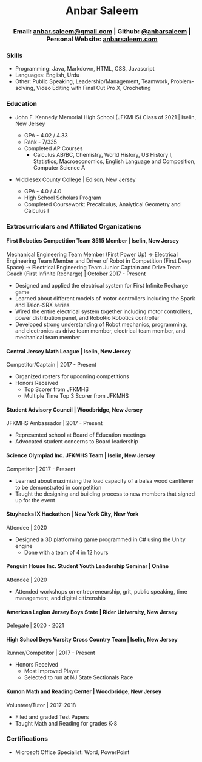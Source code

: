 # <p align = center> Anbar Saleem </p> 
### <p align = center>Email: anbar.saleem@gmail.com | Github: <a href="https://github.com/anbarsaleem">@anbarsaleem</a> | Personal Website: <a href="https://anbarsaleem.com/"> anbarsaleem.com</a></p>

### Skills

* Programming: Java, Markdown, HTML, CSS, Javascript
* Languages: English, Urdu
* Other: Public Speaking, Leadership/Management, Teamwork, Problem-solving, Video Editing with Final Cut Pro X, Crocheting

### Education

* John F. Kennedy Memorial High School (JFKMHS) Class of 2021 | Iselin, New Jersey
    - GPA - 4.02 / 4.33 
    - Rank - 7/335
    - Completed AP Courses
        - Calculus AB/BC, Chemistry, World History, US History I, Statistics, Macroeconomics, English Language and Composition, Computer Science A

* Middlesex County College | Edison, New Jersey
    - GPA - 4.0 / 4.0
    - High School Scholars Program
    - Completed Coursework: Precalculus, Analytical Geometry and Calculus I
    
### Extracurriculars and Affiliated Organizations

#### First Robotics Competition Team 3515 Member | Iselin, New Jersey
Mechanical Engineering Team Member (First Power Up) → Electrical Engineering Team Member and Driver of Robot in Competition (First Deep Space) → Electrical Engineering Team Junior Captain and Drive Team Coach (First Infinite Recharge) | October 2017 - Present

* Designed and applied the electrical system for First Infinite Recharge game
* Learned about different models of motor controllers including the Spark and Talon-SRX series
* Wired the entire electrical system together including motor controllers, power distribution panel, and RoboRio Robotics controller
* Developed strong understanding of Robot mechanics, programming, and electronics as drive team member, electrical team member, and mechanical team member

#### Central Jersey Math League | Iselin, New Jersey
Competitor/Captain | 2017 - Present

* Organized rosters for upcoming competitions
* Honors Received
    - Top Scorer from JFKMHS
    - Multiple Time Top 3 Scorer from JFKMHS

#### Student Advisory Council | Woodbridge, New Jersey
JFKMHS Ambassador | 2017 - Present

* Represented school at Board of Education meetings
* Advocated student concerns to Board leadership

#### Science Olympiad Inc. JFKMHS Team | Iselin, New Jersey
Competitor | 2017 - Present

* Learned about maximizing the load capacity of a balsa wood cantilever to be demonstrated in competition
* Taught the designing and building process to new members that signed up for the event

#### Stuyhacks IX Hackathon | New York City, New York
Attendee | 2020

* Designed a 3D platforming game programmed in C# using the Unity engine
    - Done with a team of 4 in 12 hours

#### Penguin House Inc. Student Youth Leadership Seminar | Online
Attendee | 2020

* Attended workshops on entrepreneurship, grit, public speaking, time management, and digital citizenship

#### American Legion Jersey Boys State | Rider University, New Jersey
Delegate | 2020 - 2021

#### High School Boys Varsity Cross Country Team | Iselin, New Jersey
Runner/Competitor | 2017 - Present

* Honors Received
    - Most Improved Player
    - Selected to run at NJ State Sectionals Race
    
#### Kumon Math and Reading Center | Woodbridge, New Jersey
Volunteer/Tutor | 2017-2018

* Filed and graded Test Papers
* Taught Math and Reading for grades K-8

### Certifications

* Microsoft Office Specialist: Word, PowerPoint
